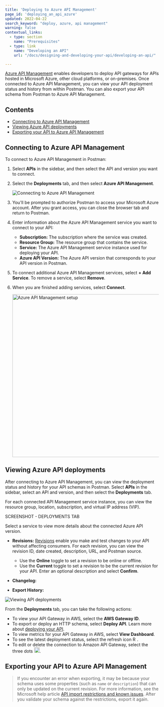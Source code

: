 ```yaml
---
title: 'Deploying to Azure API Management'
page_id: 'deploying_an_api_azure'
updated: 2022-04-22
search_keyword: "deploy, azure, api management"
warning: false
contextual_links:
  - type: section
    name: "Prerequisites"
  - type: link
    name: "Developing an API"
    url: "/docs/designing-and-developing-your-api/developing-an-api/"

---
```


[Azure API Management](https://azure.microsoft.com/en-us/services/api-management/) enables developers to deploy API gateways for APIs hosted in Microsoft Azure, other cloud platforms, or on-premises. Once connected to Azure API Management, you can view your API deployment status and history from within Postman. You can also export your API schema from Postman to Azure API Management.

## Contents

* [Connecting to Azure API Management](#connecting-to-azure-api-management)
* [Viewing Azure API deployments](#viewing-azure-api-deployments)
* [Exporting your API to Azure API Management](#exporting-your-api-to-azure-api-management)

## Connecting to Azure API Management

To connect to Azure API Management in Postman:

1. Select **APIs** in the sidebar, and then select the API and version you want to connect.
1. Select the **Deployments** tab, and then select **Azure API Management**.

    <img alt="Connecting to Azure API Management" src="https://assets.postman.com/postman-docs/deployments-aws-api-gateway-v9-15.jpg"/>

1. You'll be prompted to authorize Postman to access your Microsoft Azure account. After you grant access, you can close the browser tab and return to Postman.
1. Enter information about the Azure API Management service you want to connect to your API:

    * **Subscription:** The subscription where the service was created.
    * **Resource Group:** The resource group that contains the service.
    * **Service:** The Azure API Management service instance used for deploying your API.
    * **Azure API Version:** The Azure API version that corresponds to your API version in Postman.

1. To connect additional Azure API Management services, select **+ Add Service**. To remove a service, select **Remove**.
1. When you are finished adding services, select **Connect**.

    <img alt="Azure API Management setup" src="https://assets.postman.com/postman-docs/azure-apim-setup-v9-15.jpg" width="531px"/>

## Viewing Azure API deployments

After connecting to Azure API Management, you can view the deployment status and history for your API schemas in Postman. Select **APIs** in the sidebar, select an API and version, and then select the **Deployments** tab.

For each connected API Management service instance, you can view the resource group, location, subscription, and virtual IP address (VIP).

SCREENSHOT - DEPLOYMENTS TAB

Select a service to view more details about the connected Azure API version.

* **Revisions:** [Revisions](https://docs.microsoft.com/en-us/azure/api-management/api-management-revisions) enable you make and test changes to your API without affecting consumers. For each revision, you can view the revision ID, date created, description, URL, and Postman source.

    * Use the **Online** toggle to set a revision to be online or offline.
    * Use the **Current** toggle to set a revision to be the current revision for your API. Enter an optional description and select **Confirm**.

* **Changelog:**

* **Export History:**

<img alt="Viewing API deployments" src="https://assets.postman.com/postman-docs/api-gateway-deployments-tab-v9-15.jpg"/>

From the **Deployments** tab, you can take the following actions:

* To view your API Gateway in AWS, select the **AWS Gateway ID**.
* To export or deploy an HTTP schema, select **Deploy API**. Learn more about [deploying your API](#exporting-and-deploying-your-api).
* To view metrics for your API Gateway in AWS, select **View Dashboard**.
* To see the latest deployment status, select the refresh icon <img alt="Refresh icon" src="https://assets.postman.com/postman-docs/icon-refresh-v9-5.jpg#icon" width="14px">.
* To edit or delete the connection to Amazon API Gateway, select the three dots <img alt="Three dots icon" src="https://assets.postman.com/postman-docs/icon-three-dots-v9.jpg#icon" width="18px">.

## Exporting your API to Azure API Management


> If you encounter an error when exporting, it may be because your schema uses some properties (such as `name` or `description`) that can only be updated on the current revision. For more information, see the Microsoft help article [API import restrictions and known issues](https://docs.microsoft.com/en-us/azure/api-management/api-management-api-import-restrictions). After you validate your schema against the restrictions, export it again.
